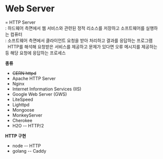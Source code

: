 # Web Server
= HTTP Server   
: 하드웨어 측면에서 웹 서비스와 관련된 정적 리소스를 저장하고 소프트웨어를 실행하는 컴퓨터   
: 소프트웨어 측면에서 클라이언트 요청을 받아 처리하고 결과를 응답하는 프로그램     
&nbsp; HTTP를 해석해 요청받은 서비스를 제공하고 문제가 있다면 오류 메시지를 제공하는 등 해당 요청에 응답하는 프로세스   


**종류**   
- <s>CERN httpd</s>
- Apache HTTP Server
- Nginx
- Internet Information Services (IIS)
- Google Web Server (GWS)
- LiteSpeed
- Lighttpd
- Mongoose
- MonkeyServer
- Cherokee
- H2O -- HTTP/2


**HTTP 구현**  
- node -- HTTP
- golang -- Caddy
